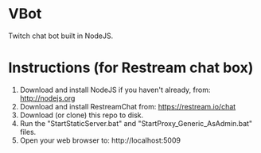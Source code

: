 # VBot
Twitch chat bot built in NodeJS.

Instructions (for Restream chat box)
==========
1) Download and install NodeJS if you haven't already, from: http://nodejs.org  
2) Download and install RestreamChat from: https://restream.io/chat  
3) Download (or clone) this repo to disk.  
4) Run the "StartStaticServer.bat" and "StartProxy_Generic_AsAdmin.bat" files.  
5) Open your web browser to: http://localhost:5009  